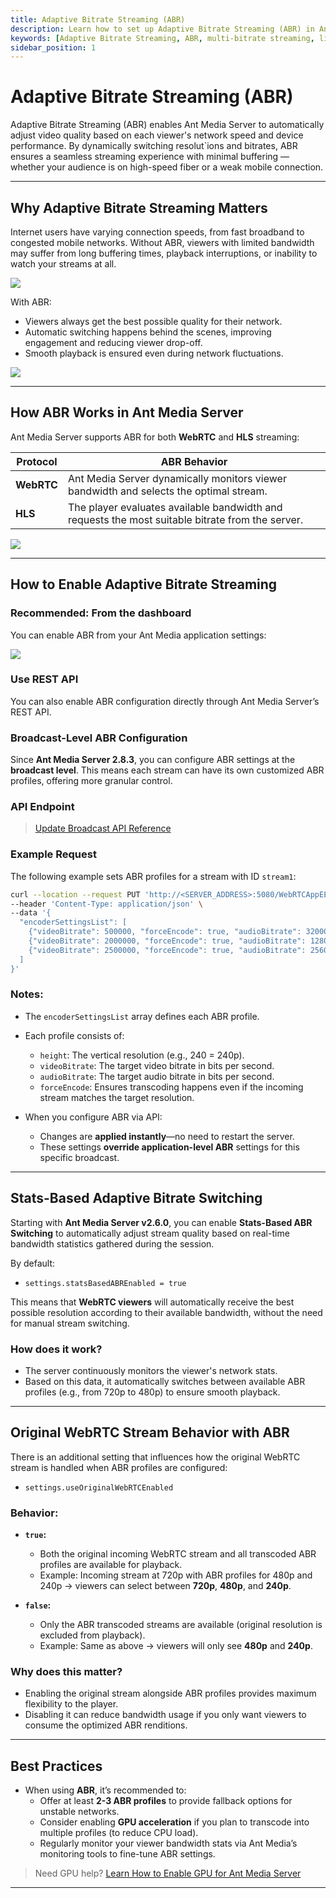 ```yaml
---
title: Adaptive Bitrate Streaming (ABR)
description: Learn how to set up Adaptive Bitrate Streaming (ABR) in Ant Media Server using the REST API. Provide a smooth playback experience for all users, regardless of their network conditions.
keywords: [Adaptive Bitrate Streaming, ABR, multi-bitrate streaming, live stream quality switching, Ant Media Server API, Ant Media Server ABR setup, WebRTC ABR, HLS ABR]
sidebar_position: 1
---
```


# Adaptive Bitrate Streaming (ABR)

Adaptive Bitrate Streaming (ABR) enables Ant Media Server to automatically adjust video quality based on each viewer's network speed and device performance. By dynamically switching resolut`ions and bitrates, ABR ensures a seamless streaming experience with minimal buffering — whether your audience is on high-speed fiber or a weak mobile connection.

---

## Why Adaptive Bitrate Streaming Matters

Internet users have varying connection speeds, from fast broadband to congested mobile networks. Without ABR, viewers with limited bandwidth may suffer from long buffering times, playback interruptions, or inability to watch your streams at all.

![](@site/static/img/buffering.jpg)

With ABR:
- Viewers always get the best possible quality for their network.
- Automatic switching happens behind the scenes, improving engagement and reducing viewer drop-off.
- Smooth playback is ensured even during network fluctuations.

![](@site/static/img/AP658325161480_131.jpg)

---

## How ABR Works in Ant Media Server

Ant Media Server supports ABR for both **WebRTC** and **HLS** streaming:

| Protocol | ABR Behavior |
|----------|--------------|
| **WebRTC** | Ant Media Server dynamically monitors viewer bandwidth and selects the optimal stream. |
| **HLS** | The player evaluates available bandwidth and requests the most suitable bitrate from the server. |

![](@site/static/img/HLSsegmentedvideodelivery.png)

---

## How to Enable Adaptive Bitrate Streaming

### Recommended: From the dashboard

You can enable ABR from your Ant Media application settings:

![](@site/static/img/adaptive-streaming/dashboardABR.png)

###  Use REST API

You can also enable ABR configuration directly through Ant Media Server’s REST API.

### Broadcast-Level ABR Configuration

Since **Ant Media Server 2.8.3**, you can configure ABR settings at the **broadcast level**. This means each stream can have its own customized ABR profiles, offering more granular control.

### API Endpoint

> [Update Broadcast API Reference](https://antmedia.io/rest/#/BroadcastRestService/updateBroadcast)

### Example Request

The following example sets ABR profiles for a stream with ID `stream1`:

```bash
curl --location --request PUT 'http://<SERVER_ADDRESS>:5080/WebRTCAppEE/rest/v2/broadcasts/stream1' \
--header 'Content-Type: application/json' \
--data '{
  "encoderSettingsList": [
    {"videoBitrate": 500000, "forceEncode": true, "audioBitrate": 32000, "height": 240},
    {"videoBitrate": 2000000, "forceEncode": true, "audioBitrate": 128000, "height": 720},
    {"videoBitrate": 2500000, "forceEncode": true, "audioBitrate": 256000, "height": 1080}
  ]
}'
```

### Notes:
- The `encoderSettingsList` array defines each ABR profile.
- Each profile consists of:
  - `height`: The vertical resolution (e.g., 240 = 240p).
  - `videoBitrate`: The target video bitrate in bits per second.
  - `audioBitrate`: The target audio bitrate in bits per second.
  - `forceEncode`: Ensures transcoding happens even if the incoming stream matches the target resolution.

- When you configure ABR via API:
  - Changes are **applied instantly**—no need to restart the server.
  - These settings **override application-level ABR** settings for this specific broadcast.

---

## Stats-Based Adaptive Bitrate Switching

Starting with **Ant Media Server v2.6.0**, you can enable **Stats-Based ABR Switching** to automatically adjust stream quality based on real-time bandwidth statistics gathered during the session.

By default:
- `settings.statsBasedABREnabled = true`

This means that **WebRTC viewers** will automatically receive the best possible resolution according to their available bandwidth, without the need for manual stream switching.

### How does it work?

- The server continuously monitors the viewer's network stats.
- Based on this data, it automatically switches between available ABR profiles (e.g., from 720p to 480p) to ensure smooth playback.

---

## Original WebRTC Stream Behavior with ABR

There is an additional setting that influences how the original WebRTC stream is handled when ABR profiles are configured:

- `settings.useOriginalWebRTCEnabled`

### Behavior:
- **`true`:**
  - Both the original incoming WebRTC stream and all transcoded ABR profiles are available for playback.
  - Example: Incoming stream at 720p with ABR profiles for 480p and 240p → viewers can select between **720p**, **480p**, and **240p**.
  
- **`false`:**
  - Only the ABR transcoded streams are available (original resolution is excluded from playback).
  - Example: Same as above → viewers will only see **480p** and **240p**.

### Why does this matter?

- Enabling the original stream alongside ABR profiles provides maximum flexibility to the player.
- Disabling it can reduce bandwidth usage if you only want viewers to consume the optimized ABR renditions.

---

## Best Practices

- When using **ABR**, it’s recommended to:
  - Offer at least **2-3 ABR profiles** to provide fallback options for unstable networks.
  - Consider enabling **GPU acceleration** if you plan to transcode into multiple profiles (to reduce CPU load).
  - Regularly monitor your viewer bandwidth stats via Ant Media’s monitoring tools to fine-tune ABR settings.

> Need GPU help? [Learn How to Enable GPU for Ant Media Server](/guides/advanced-usage/using-nvidia-gpu/)

---
